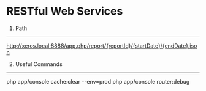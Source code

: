 RESTful Web Services
========================


1) Path
----------------------------------

http://xeros.local:8888/app.php/report/{reportId}/{startDate}/{endDate}.json


2) Useful Commands
-------------------------------------

php app/console cache:clear --env=prod
php app/console router:debug